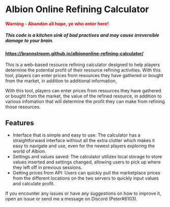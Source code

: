 # Albion Online Refining Calculator

#### <span style="color:red;">Warning - Abandon all hope, ye who enter here!<span>
##### This code is a kitchen sink of bad practises and may cause irreversible damage to your brain.

#### https://brannstroom.github.io/albiononline-refining-calculator/

This is a web-based resource refining calculator designed to help players determine the potential profit of their resource refining activities.
With this tool, players can enter prices from resources they have gathered or bought from the market, in addition to additional information,

With this tool, players can enter prices from resources they have gathered or bought from the market, the value of the refined resource, in addition to various infomation that will determine the profit they can make from refining those resources.

## Features
* Interface that is simple and easy to use: The calculator has a straightforward interface without all the extra clutter which makes it easy to navigate and use, even for the newest players exploring the world of Albion.
* Settings and values saved: The calculator utilizes local storage to store values inserted and settings changed, allowing users to pick up where they left off in previous sessions.
* Getting prices from API: Users can quickly pull the marketplace prices from the different locations on the two servers to quickly input values and calculate profit.

If you encounter any issues or have any suggestions on how to improve it, open an issue or send me a message on Discord (Peter#8103).